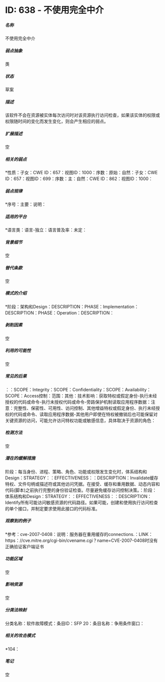 # ID: 638 - 不使用完全中介
<h5>名称</h5>不使用完全中介
<h5>弱点抽象</h5>类
<h5>状态</h5>草案
<h5>描述</h5>该软件不会在资源被实体每次访问时对该资源执行访问检查，如果该实体的权限或权限随时间的变化而发生变化，则会产生相应的弱点。
<h5>扩展描述</h5>空
<h5>相关的弱点</h5>*性质：子女：CWE ID：657：视图ID：1000：序数：原始：自然：子女：CWE ID：657：视图ID：699：序数：主：自然：CWE ID：862：视图ID：1000：
<h5>弱点规律</h5>*序号：主要：说明：
<h5>适用的平台</h5>*语言类：语言-独立：语言普及率：未定：
<h5>背景细节</h5>空
<h5>替代条款</h5>空
<h5>模式的介绍</h5>*阶段：架构和Design：DESCRIPTION：PHASE：Implementation：DESCRIPTION：PHASE：Operation：DESCRIPTION：
<h5>剥削因素</h5>空
<h5>利用的可能性</h5>空
<h5>常见的后果</h5>：：SCOPE：Integrity：SCOPE：Confidentiality：SCOPE：Availability：SCOPE：Access控制：范围：其他：技术影响：获取特权或假定身份-执行未经授权的代码或命令-执行未授权代码或命令-旁路保护机制读取应用程序数据：注意：完整性、保密性、可用性、访问控制、其他增益特权或假定身份、执行未经授权的代码或命令、读取应用程序数据-其他用户即使在特权被撤销后也可能保留对关键资源的访问，可能允许访问特权功能或敏感信息，具体取决于资源的角色：
<h5>检测方法</h5>空
<h5>潜在的缓解措施</h5>阶段：每当身份、进程、策略、角色、功能或权限发生变化时，体系结构和Design：STRATEGY：：EFFECTIVENESS：：DESCRIPTION：Invalidate缓存特权、文件句柄或描述符或其他访问凭据。在接受、缓存和重用数据、动态内容和代码(脚本)之前执行完整的身份验证检查。尽量避免缓存访问控制决策。：阶段：体系结构和Design：STRATEGY：：EFFECTIVENESS：：DESCRIPTION：Identify所有可能访问敏感资源的代码路径。如果可能，创建和使用执行访问检查的单个接口，并制定要求使用此接口的代码标准。
<h5>观察到的例子</h5>*参考：cve-2007-0408：说明：服务器在重用缓存的connections.：LINK：https：//cve.mitre.org/cgi-bin/cvename.cgi？name=CVE-2007-0408时没有正确验证客户端证书
<h5>功能区域</h5>空
<h5>影响资源</h5>空
<h5>分类法映射</h5>分类名称：软件故障模式：条目ID：SFP 20：条目名称：争用条件窗口：
<h5>相关的攻击模式</h5>*104：
<h5>笔记</h5>空

